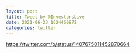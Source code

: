 ```yaml
--- 
layout: post 
title: Tweet by @InvestorsLive 
date: 2021-06-23 1624450872 
categories: twitter 
--- 
```

https://twitter.com/o/status/1407675011452870664